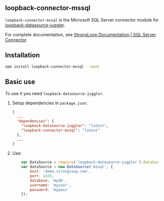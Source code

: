## loopback-connector-mssql

`loopback-connector-mssql` is the Microsoft SQL Server connector module for [loopback-datasource-juggler](https://github.com/strongloop/loopback-datasource-juggler/).

For complete documentation, see [StrongLoop Documentation | SQL Server Connector](http://docs.strongloop.com/display/LB/SQL+Server+connector).

## Installation

````sh
npm install loopback-connector-mssql --save
````

## Basic use

To use it you need `loopback-datasource-juggler`.

1. Setup dependencies in `package.json`:

    ```json
    {
      ...
      "dependencies": {
        "loopback-datasource-juggler": "latest",
        "loopback-connector-mssql": "latest"
      },
      ...
    }
    ```

2. Use:

    ```javascript
        var DataSource = require('loopback-datasource-juggler').DataSource;
        var dataSource = new DataSource('mssql', {
            host: 'demo.strongloop.com',
            port: 1433,
            database: 'mydb',
            username: 'myuser',
            password: 'mypass'
        });
    ```


